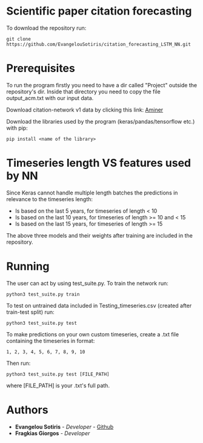 # Scientific paper citation forecasting 

To download the repository run:
```
git clone https://github.com/EvangelouSotiris/citation_forecasting_LSTM_NN.git
```

# Prerequisites

To run the program firstly you need to have a dir called "Project" outside the repository's dir.
Inside that directory you need to copy the file output_acm.txt with our input data.

Download citation-network v1 data by clicking this link: [Aminer](http://aminer.org/lab-datasets/citation/citation-network1.zip)

Download the libraries used by the program (keras/pandas/tensorflow etc.) with pip:
```
pip install <name of the library>
```
# Timeseries length VS features used by NN

Since Keras cannot handle multiple length batches the predictions in relevance to the timeseries length:
* Is based on the last 5 years, for timeseries of length < 10
* Is based on the last 10 years, for timeseries of length >= 10 and < 15
* Is based on the last 15 years, for timeseries of length >= 15 

The above three models and their weights after training are included in the repository.
# Running

The user can act by using test_suite.py.
To train the network run:
```
python3 test_suite.py train
```
To test on untrained data included in Testing_timeseries.csv (created after train-test split) run:
```
python3 test_suite.py test
```
To make predictions on your own custom timeseries, create a .txt file containing the timeseries in format:
```
1, 2, 3, 4, 5, 6, 7, 8, 9, 10
```
Then run:
```
python3 test_suite.py test [FILE_PATH]
```
where [FILE_PATH] is your .txt's full path.

# Authors
* **Evangelou Sotiris** - *Developer* - [Github](https://github.com/EvangelouSotiris)
* **Fragkias Giorgos** - *Developer*
